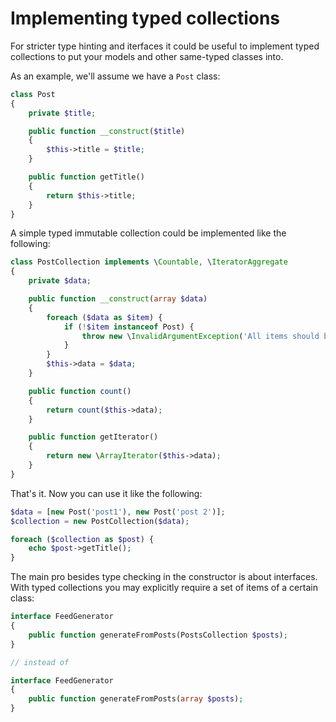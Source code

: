 Implementing typed collections
==============================

For stricter type hinting and iterfaces it could be useful to implement typed collections to put your models and other same-typed
classes into.

As an example, we'll assume we have a `Post` class:

```php
class Post
{
    private $title;

    public function __construct($title)
    {
        $this->title = $title;
    }

    public function getTitle()
    {
        return $this->title;
    }
}
```

A simple typed immutable collection could be implemented like the following:

```php
class PostCollection implements \Countable, \IteratorAggregate
{
    private $data;

    public function __construct(array $data)
    {
        foreach ($data as $item) {
            if (!$item instanceof Post) {
                throw new \InvalidArgumentException('All items should be of Post class.');
            }
        }
        $this->data = $data;
    }

    public function count()
    {
        return count($this->data);
    }

    public function getIterator()
    {
        return new \ArrayIterator($this->data);
    }
}
```

That's it. Now you can use it like the following:

```php
$data = [new Post('post1'), new Post('post 2')];
$collection = new PostCollection($data);

foreach ($collection as $post) {
    echo $post->getTitle();
}
```

The main pro besides type checking in the constructor is about interfaces. With typed collections you may explicitly require
a set of items of a certain class:

```php
interface FeedGenerator
{
    public function generateFromPosts(PostsCollection $posts);
}

// instead of

interface FeedGenerator
{
    public function generateFromPosts(array $posts);
}
```
